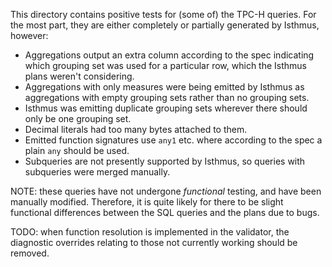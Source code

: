 This directory contains positive tests for (some of) the TPC-H queries. For the
most part, they are either completely or partially generated by Isthmus,
however:

 - Aggregations output an extra column according to the spec indicating which
   grouping set was used for a particular row, which the Isthmus plans weren't
   considering.
 - Aggregations with only measures were being emitted by Isthmus as
   aggregations with empty grouping sets rather than no grouping sets.
 - Isthmus was emitting duplicate grouping sets wherever there should only be
   one grouping set.
 - Decimal literals had too many bytes attached to them.
 - Emitted function signatures use `any1` etc. where according to the spec a
   plain `any` should be used.
 - Subqueries are not presently supported by Isthmus, so queries with
   subqueries were merged manually.

NOTE: these queries have not undergone *functional* testing, and have been
manually modified. Therefore, it is quite likely for there to be slight
functional differences between the SQL queries and the plans due to bugs.

TODO: when function resolution is implemented in the validator, the diagnostic
overrides relating to those not currently working should be removed.
